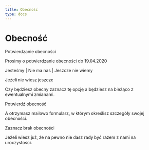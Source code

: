 ```yaml
---
title: Obecność
type: docs
---
```


# Obecność

Potwierdzanie obecności

Prosimy o potwierdzanie obecności do 19.04.2020

Jesteśmy | Nie ma nas | Jeszcze nie wiemy

Jeżeli nie wiesz jeszcze

Czy będziesz obecny zaznacz tę opcję a będziesz na bieżąco z ewentualnymi zmianami.

Potwierdź obecność

A otrzymasz mailowo formularz, w którym określisz szczegóły swojej obecności.

Zaznacz brak obecności

Jeżeli wiesz już, że na pewno nie dasz rady być razem z nami na uroczystości.
